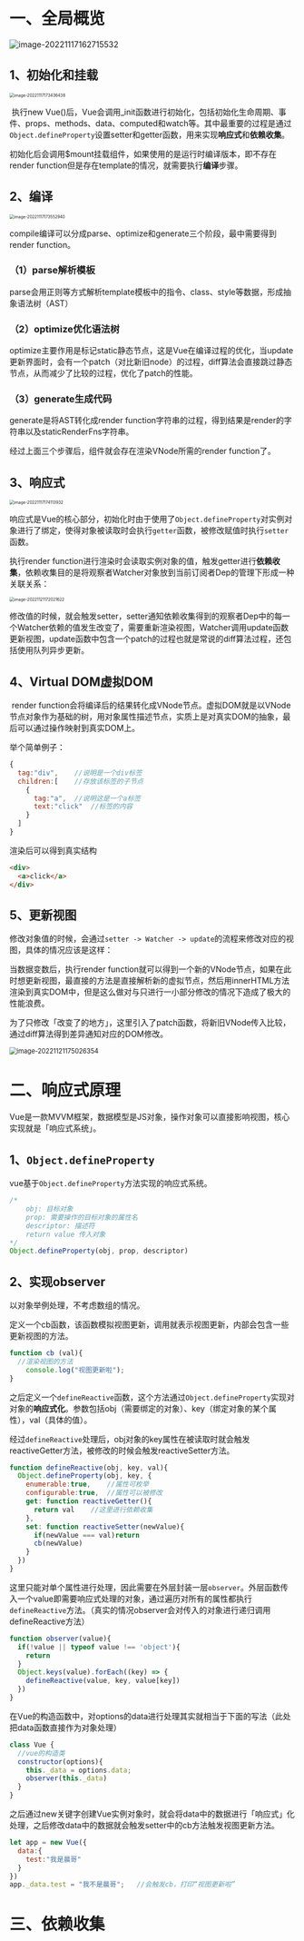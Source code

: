 # 一、全局概览

![image-20221117162715532](https://raw.githubusercontent.com/Rainchen0504/picture/master/202211171637291.png)



## 1、初始化和挂载

<img src="https://raw.githubusercontent.com/Rainchen0504/picture/master/202211171734884.png" alt="image-20221117173436438" style="zoom:50%;" />

​	执行new Vue()后，Vue会调用_init函数进行初始化，包括初始化生命周期、事件、props、methods、data、computed和watch等。其中最重要的过程是通过`Object.defineProperty`设置setter和getter函数，用来实现**响应式**和**依赖收集**。

​	初始化后会调用$mount挂载组件，如果使用的是运行时编译版本，即不存在render function但是存在template的情况，就需要执行**编译**步骤。



## 2、编译

<img src="https://raw.githubusercontent.com/Rainchen0504/picture/master/202211171736580.png" alt="image-20221117173552940" style="zoom:50%;" />

compile编译可以分成parse、optimize和generate三个阶段，最中需要得到render function。

### （1）parse解析模板

parse会用正则等方式解析template模板中的指令、class、style等数据，形成抽象语法树（AST）



### （2）optimize优化语法树

optimize主要作用是标记static静态节点，这是Vue在编译过程的优化，当update更新界面时，会有一个patch（对比新旧node）的过程，diff算法会直接跳过静态节点，从而减少了比较的过程，优化了patch的性能。



### （3）generate生成代码

generate是将AST转化成render function字符串的过程，得到结果是render的字符串以及staticRenderFns字符串。



经过上面三个步骤后，组件就会存在渲染VNode所需的render function了。



## 3、响应式

<img src="https://raw.githubusercontent.com/Rainchen0504/picture/master/202211171741168.png" alt="image-20221117174113932" style="zoom:50%;" />

响应式是Vue的核心部分，初始化时由于使用了`Object.defineProperty`对实例对象进行了绑定，使得对象被读取时会执行`getter`函数，被修改赋值时执行`setter`函数。

执行render function进行渲染时会读取实例对象的值，触发getter进行**依赖收集**，依赖收集目的是将观察者Watcher对象放到当前订阅者Dep的管理下形成一种关联关系：

<img src="https://raw.githubusercontent.com/Rainchen0504/picture/master/202211211720820.png" alt="image-20221121172021622" style="zoom:50%;" />

修改值的时候，就会触发setter，setter通知依赖收集得到的观察者Dep中的每一个Watcher依赖的值发生改变了，需要重新渲染视图，Watcher调用update函数更新视图，update函数中包含一个patch的过程也就是常说的diff算法过程，还包括使用队列异步更新。



## 4、Virtual DOM虚拟DOM

​	render function会将编译后的结果转化成VNode节点。虚拟DOM就是以VNode节点对象作为基础的树，用对象属性描述节点，实质上是对真实DOM的抽象，最后可以通过操作映射到真实DOM上。

举个简单例子：

```js
{
  tag:"div",	//说明是一个div标签
  children:[	//存放该标签的子节点
    {
      tag:"a",	//说明这是一个a标签
      text:"click"	//标签的内容
    }
  ]
}
```

渲染后可以得到真实结构

```html
<div>
  <a>click</a>
</div>
```



## 5、更新视图

修改对象值的时候，会通过`setter -> Watcher -> update`的流程来修改对应的视图，具体的情况应该是这样：

当数据变数后，执行render function就可以得到一个新的VNode节点，如果在此时想更新视图，最直接的方法是直接解析新的虚拟节点，然后用innerHTML方法渲染到真实DOM中，但是这么做对与只进行一小部分修改的情况下造成了极大的性能浪费。

为了只修改「改变了的地方」，这里引入了patch函数，将新旧VNode传入比较，通过diff算法得到差异通知对应的DOM修改。

<img src="https://raw.githubusercontent.com/Rainchen0504/picture/master/202211211750909.png" alt="image-20221121175026354" style="zoom:80%;" />



# 二、响应式原理

Vue是一款MVVM框架，数据模型是JS对象，操作对象可以直接影响视图，核心实现就是「响应式系统」。

## 1、`Object.defineProperty`

vue基于`Object.defineProperty`方法实现的响应式系统。

```js
/*
    obj: 目标对象
    prop: 需要操作的目标对象的属性名
    descriptor: 描述符
    return value 传入对象
*/
Object.defineProperty(obj, prop, descriptor)
```



## 2、实现observer

以对象举例处理，不考虑数组的情况。

定义一个cb函数，该函数模拟视图更新，调用就表示视图更新，内部会包含一些更新视图的方法。

```js
function cb (val){
  //渲染视图的方法
 	console.log("视图更新啦");
}
```

之后定义一个`defineReactive`函数，这个方法通过`Object.defineProperty`实现对对象的**响应式化**。参数包括obj（需要绑定的对象）、key（绑定对象的某个属性），val（具体的值）。

经过`defineReactive`处理后，obj对象的key属性在被读取时就会触发reactiveGetter方法，被修改的时候会触发reactiveSetter方法。

```js
function defineReactive(obj, key, val){
  Object.defineProperty(obj, key, {
  	enumerable:true,	//属性可枚举
    configurable:true,	//属性可以被修改
    get: function reactiveGetter(){
      return val	//这里进行依赖收集
    },
    set: function reactiveSetter(newValue){
      if(newValue === val)return
      cb(newValue)
    }
  })
}
```

这里只能对单个属性进行处理，因此需要在外层封装一层`observer`。外层函数传入一个value即需要响应式处理的对象，通过遍历对所有的属性都执行`defineReactive`方法。（真实的情况observer会对传入的对象进行递归调用defineReactive方法）

```js
function observer(value){
  if(!value || typeof value !== 'object'){
    return
  }
  Object.keys(value).forEach((key) => {
    defineReactive(value, key, value[key])
  })
}
```

在Vue的构造函数中，对options的data进行处理其实就相当于下面的写法（此处把data函数直接作为对象处理）

```js
class Vue {
  //vue的构造类
  constructor(options){
    this._data = options.data;
    observer(this._data)
  }
}
```

之后通过new关键字创建Vue实例对象时，就会将data中的数据进行「响应式」化处理，之后修改data中的数据就会触发setter中的cb方法触发视图更新方法。

```js
let app = new Vue({
  data:{
    test:"我是晨哥"
  }
})
app._data.test = "我不是晨哥";	//会触发cb，打印“视图更新啦”
```



# 三、依赖收集